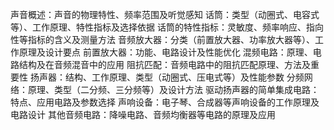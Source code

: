 声音概述：声音的物理特性、频率范围及听觉感知
话筒：类型（动圈式、电容式等）、工作原理、特性指标及选择依据
话筒的特性指标：灵敏度、频率响应、指向性等指标的含义及测量方法
音频放大器：分类（前置放大器、功率放大器等）、工作原理及设计要点
前置放大器：功能、电路设计及性能优化
混频电路：原理、电路结构及在音频混音中的应用
阻抗匹配：音频电路中的阻抗匹配原理、方法及重要性
扬声器：结构、工作原理、类型（动圈式、压电式等）及性能参数
分频网络：原理、类型（二分频、三分频等）及设计方法
驱动扬声器的简单集成电路：特点、应用电路及参数选择
声响设备：电子琴、合成器等声响设备的工作原理及电路设计
其他音频电路：降噪电路、音频均衡器等电路的原理及应用
